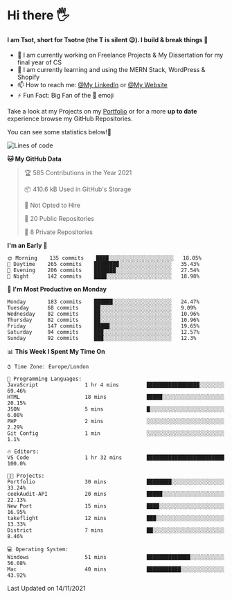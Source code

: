 # Hi there :raised_hand_with_fingers_splayed:
#### I am Tsot, short for Tsotne (the T is silent :wink:). I build & break things :space_invader:
- :telescope: I am currently working on Freelance Projects & My Dissertation for my final year of CS
- :seedling: I am currently learning and using the MERN Stack, WordPress & Shopify
- :mailbox: How to reach me: [@My LinkedIn](https://www.linkedin.com/in/tsotne-gvadzabia/) or [@My Website](https://tsotnegvadzabia.me/contact)
- :zap: Fun Fact: Big Fan of the :space_invader: emoji

Take a look at my Projects on my [Portfolio](https://tsotne.co.uk/) or for a more **up to date** experience browse my GitHub Repositories.

You can see some statistics below!:space_invader:
<!--START_SECTION:waka-->
![Lines of code](https://img.shields.io/badge/From%20Hello%20World%20I%27ve%20Written-3.5%20million%20lines%20of%20code-blue)

**🐱 My GitHub Data** 

> 🏆 585 Contributions in the Year 2021
 > 
> 📦 410.6 kB Used in GitHub's Storage 
 > 
> 🚫 Not Opted to Hire
 > 
> 📜 20 Public Repositories 
 > 
> 🔑 8 Private Repositories  
 > 
**I'm an Early 🐤** 

```text
🌞 Morning    135 commits    ████░░░░░░░░░░░░░░░░░░░░░   18.05% 
🌆 Daytime    265 commits    ████████░░░░░░░░░░░░░░░░░   35.43% 
🌃 Evening    206 commits    ███████░░░░░░░░░░░░░░░░░░   27.54% 
🌙 Night      142 commits    ████░░░░░░░░░░░░░░░░░░░░░   18.98%

```
📅 **I'm Most Productive on Monday** 

```text
Monday       183 commits    ██████░░░░░░░░░░░░░░░░░░░   24.47% 
Tuesday      68 commits     ██░░░░░░░░░░░░░░░░░░░░░░░   9.09% 
Wednesday    82 commits     ██░░░░░░░░░░░░░░░░░░░░░░░   10.96% 
Thursday     82 commits     ██░░░░░░░░░░░░░░░░░░░░░░░   10.96% 
Friday       147 commits    █████░░░░░░░░░░░░░░░░░░░░   19.65% 
Saturday     94 commits     ███░░░░░░░░░░░░░░░░░░░░░░   12.57% 
Sunday       92 commits     ███░░░░░░░░░░░░░░░░░░░░░░   12.3%

```


📊 **This Week I Spent My Time On** 

```text
⌚︎ Time Zone: Europe/London

💬 Programming Languages: 
JavaScript               1 hr 4 mins         █████████████████░░░░░░░░   69.46% 
HTML                     18 mins             █████░░░░░░░░░░░░░░░░░░░░   20.15% 
JSON                     5 mins              █░░░░░░░░░░░░░░░░░░░░░░░░   6.08% 
PHP                      2 mins              ░░░░░░░░░░░░░░░░░░░░░░░░░   2.29% 
Git Config               1 min               ░░░░░░░░░░░░░░░░░░░░░░░░░   1.1%

🔥 Editors: 
VS Code                  1 hr 32 mins        █████████████████████████   100.0%

🐱‍💻 Projects: 
Portfolio                30 mins             ████████░░░░░░░░░░░░░░░░░   33.24% 
ceekAudit-API            20 mins             █████░░░░░░░░░░░░░░░░░░░░   22.13% 
New Port                 15 mins             ████░░░░░░░░░░░░░░░░░░░░░   16.95% 
takeflight               12 mins             ███░░░░░░░░░░░░░░░░░░░░░░   13.33% 
District                 7 mins              ██░░░░░░░░░░░░░░░░░░░░░░░   8.46%

💻 Operating System: 
Windows                  51 mins             ██████████████░░░░░░░░░░░   56.08% 
Mac                      40 mins             ███████████░░░░░░░░░░░░░░   43.92%

```


 Last Updated on 14/11/2021
<!--END_SECTION:waka-->
